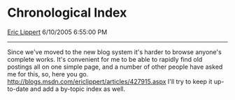 # Chronological Index

[Eric Lippert](https://social.msdn.microsoft.com/profile/Eric%20Lippert) 6/10/2005 6:55:00 PM

-----

Since we've moved to the new blog system it's harder to browse anyone's complete works. It's convenient for me to be able to rapidly find old postings all on one simple page, and a number of other people have asked me for this, so, here you go. <http://blogs.msdn.com/ericlippert/articles/427915.aspx> I'll try to keep it up-to-date and add a by-topic index as well.

